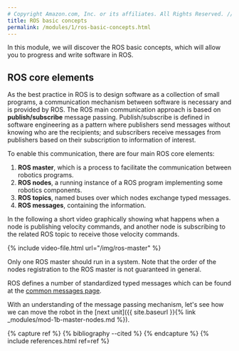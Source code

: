 ```yaml
---
# Copyright Amazon.com, Inc. or its affiliates. All Rights Reserved. // SPDX-License-Identifier: CC-BY-SA-4.0
title: ROS basic concepts
permalink: /modules/1/ros-basic-concepts.html
---
```


In this module, we will discover the ROS basic concepts, which will allow you to progress and write software in ROS.


## ROS core elements
As the best practice in ROS is to design software as a collection of small programs, a communication mechanism between software is necessary and is provided by ROS. The ROS main communication approach is based on **publish/subscribe** message passing. Publish/subscribe is defined in software engineering as a pattern where publishers send messages without knowing who are the recipients; and subscribers receive messages from publishers based on their subscription to information of interest.

To enable this communication, there are four main ROS core elements:
1. **ROS master**, which is a process to facilitate the communication between robotics programs.
2. **ROS nodes**, a running instance of a ROS program implementing some robotics components.
3. **ROS topics**, named buses over which nodes exchange typed messages.
4. **ROS messages**, containing the information.

In the following a short video graphically showing what happens when a node is publishing velocity commands, and another node is subscribing to the related ROS topic to receive those velocity commands.

{% include video-file.html url="/img/ros-master" %}

Only one ROS master should run in a system. Note that the order of the nodes registration to the ROS master is not guaranteed in general.

ROS defines a number of standardized typed messages which can be found at the [common messages page](http://wiki.ros.org/common_msgs). 

With an understanding of the message passing mechanism, let's see how we can move the robot in the [next unit]({{ site.baseurl }}{% link _modules/mod-1b-master-nodes.md %}).


{% capture ref %}
{% bibliography --cited %}
{% endcapture %}
{% include references.html ref=ref %}
